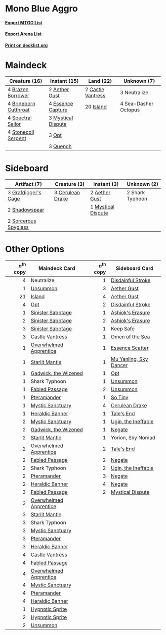 # Mono Blue Aggro

#### [Export MTGO List](../collection/Mono%20Blue%20Aggro/Mono%20Blue%20Aggro.txt)
#### [Export Arena List](../collection/Mono%20Blue%20Aggro/Mono%20Blue%20Aggro_arena.txt)
#### [Print on decklist.org](http://decklist.org/?deckmain=2%09Aether%20Gust%0A4%09Brazen%20Borrower%0A4%09Brineborn%20Cutthroat%0A2%09Castle%20Vantress%0A4%09Essence%20Capture%0A20%09Island%0A3%09Mystical%20Dispute%0A3%09Neutralize%0A3%09Opt%0A3%09Quench%0A4%09Sea-Dasher%20Octopus%0A4%09Spectral%20Sailor%0A4%09Stonecoil%20Serpent&deckside=2%09Aether%20Gust%0A3%09Cerulean%20Drake%0A3%09Grafdigger's%20Cage%0A1%09Mystical%20Dispute%0A2%09Shadowspear%0A2%09Shark%20Typhoon%0A2%09Sorcerous%20Spyglass)
# Maindeck

|                                         Creature (16)                                          |                                        Instant (15)                                         |                                         Land (22)                                          |    Unknown (7)     |
|------------------------------------------------------------------------------------------------|---------------------------------------------------------------------------------------------|--------------------------------------------------------------------------------------------|--------------------|
|4 [Brazen Borrower](http://gatherer.wizards.com/Pages/Card/Details.aspx?multiverseid=473001)    |2 [Aether Gust](http://gatherer.wizards.com/Pages/Card/Details.aspx?multiverseid=466796)     |2 [Castle Vantress](http://gatherer.wizards.com/Pages/Card/Details.aspx?multiverseid=473204)|3 Neutralize        |
|4 [Brineborn Cutthroat](http://gatherer.wizards.com/Pages/Card/Details.aspx?multiverseid=466804)|4 [Essence Capture](http://gatherer.wizards.com/Pages/Card/Details.aspx?multiverseid=457181) |20 [Island](http://gatherer.wizards.com/Pages/Card/Details.aspx?multiverseid=439857)        |4 Sea-Dasher Octopus|
|4 [Spectral Sailor](http://gatherer.wizards.com/Pages/Card/Details.aspx?multiverseid=466830)    |3 [Mystical Dispute](http://gatherer.wizards.com/Pages/Card/Details.aspx?multiverseid=473020)|                                                                                            |                    |
|4 [Stonecoil Serpent](http://gatherer.wizards.com/Pages/Card/Details.aspx?multiverseid=473197)  |3 [Opt](http://gatherer.wizards.com/Pages/Card/Details.aspx?multiverseid=442948)             |                                                                                            |                    |
|                                                                                                |3 [Quench](http://gatherer.wizards.com/Pages/Card/Details.aspx?multiverseid=457192)          |                                                                                            |                    |


# Sideboard

|                                         Artifact (7)                                          |                                       Creature (3)                                        |                                         Instant (3)                                         |  Unknown (2)  |
|-----------------------------------------------------------------------------------------------|-------------------------------------------------------------------------------------------|---------------------------------------------------------------------------------------------|---------------|
|3 [Grafdigger's Cage](http://gatherer.wizards.com/Pages/Card/Details.aspx?multiverseid=278452) |3 [Cerulean Drake](http://gatherer.wizards.com/Pages/Card/Details.aspx?multiverseid=466807)|2 [Aether Gust](http://gatherer.wizards.com/Pages/Card/Details.aspx?multiverseid=466796)     |2 Shark Typhoon|
|2 [Shadowspear](http://gatherer.wizards.com/Pages/Card/Details.aspx?multiverseid=476487)       |                                                                                           |1 [Mystical Dispute](http://gatherer.wizards.com/Pages/Card/Details.aspx?multiverseid=473020)|               |
|2 [Sorcerous Spyglass](http://gatherer.wizards.com/Pages/Card/Details.aspx?multiverseid=435407)|                                                                                           |                                                                                             |               |


# Other Options

|*n*<sup>th</sup> copy|                                          Maindeck Card                                          |*n*<sup>th</sup> copy|                                         Sideboard Card                                          |
|--------------------:|-------------------------------------------------------------------------------------------------|--------------------:|-------------------------------------------------------------------------------------------------|
|                    4|Neutralize                                                                                       |                    1|[Disdainful Stroke](http://gatherer.wizards.com/Pages/Card/Details.aspx?multiverseid=420705)     |
|                    1|[Unsummon](http://gatherer.wizards.com/Pages/Card/Details.aspx?multiverseid=136218)              |                    3|[Aether Gust](http://gatherer.wizards.com/Pages/Card/Details.aspx?multiverseid=466796)           |
|                   21|[Island](http://gatherer.wizards.com/Pages/Card/Details.aspx?multiverseid=439857)                |                    4|[Aether Gust](http://gatherer.wizards.com/Pages/Card/Details.aspx?multiverseid=466796)           |
|                    4|[Opt](http://gatherer.wizards.com/Pages/Card/Details.aspx?multiverseid=442948)                   |                    2|[Disdainful Stroke](http://gatherer.wizards.com/Pages/Card/Details.aspx?multiverseid=420705)     |
|                    1|[Sinister Sabotage](http://gatherer.wizards.com/Pages/Card/Details.aspx?multiverseid=452804)     |                    1|[Ashiok's Erasure](http://gatherer.wizards.com/Pages/Card/Details.aspx?multiverseid=476294)      |
|                    2|[Sinister Sabotage](http://gatherer.wizards.com/Pages/Card/Details.aspx?multiverseid=452804)     |                    2|[Ashiok's Erasure](http://gatherer.wizards.com/Pages/Card/Details.aspx?multiverseid=476294)      |
|                    3|[Sinister Sabotage](http://gatherer.wizards.com/Pages/Card/Details.aspx?multiverseid=452804)     |                    1|Keep Safe                                                                                        |
|                    3|[Castle Vantress](http://gatherer.wizards.com/Pages/Card/Details.aspx?multiverseid=473204)       |                    1|[Omen of the Sea](http://gatherer.wizards.com/Pages/Card/Details.aspx?multiverseid=476309)       |
|                    1|[Overwhelmed Apprentice](http://gatherer.wizards.com/Pages/Card/Details.aspx?multiverseid=473022)|                    1|[Essence Scatter](http://gatherer.wizards.com/Pages/Card/Details.aspx?multiverseid=426754)       |
|                    1|[Starlit Mantle](http://gatherer.wizards.com/Pages/Card/Details.aspx?multiverseid=476318)        |                    1|[Mu Yanling, Sky Dancer](http://gatherer.wizards.com/Pages/Card/Details.aspx?multiverseid=466822)|
|                    1|[Gadwick, the Wizened](http://gatherer.wizards.com/Pages/Card/Details.aspx?multiverseid=473010)  |                    1|[Opt](http://gatherer.wizards.com/Pages/Card/Details.aspx?multiverseid=442948)                   |
|                    1|Shark Typhoon                                                                                    |                    1|[Unsummon](http://gatherer.wizards.com/Pages/Card/Details.aspx?multiverseid=136218)              |
|                    1|[Fabled Passage](http://gatherer.wizards.com/Pages/Card/Details.aspx?multiverseid=473206)        |                    2|[Unsummon](http://gatherer.wizards.com/Pages/Card/Details.aspx?multiverseid=136218)              |
|                    1|[Pteramander](http://gatherer.wizards.com/Pages/Card/Details.aspx?multiverseid=457191)           |                    1|[So Tiny](http://gatherer.wizards.com/Pages/Card/Details.aspx?multiverseid=473026)               |
|                    1|[Mystic Sanctuary](http://gatherer.wizards.com/Pages/Card/Details.aspx?multiverseid=473209)      |                    4|[Cerulean Drake](http://gatherer.wizards.com/Pages/Card/Details.aspx?multiverseid=466807)        |
|                    1|[Heraldic Banner](http://gatherer.wizards.com/Pages/Card/Details.aspx?multiverseid=473184)       |                    1|[Tale's End](http://gatherer.wizards.com/Pages/Card/Details.aspx?multiverseid=466831)            |
|                    2|[Mystic Sanctuary](http://gatherer.wizards.com/Pages/Card/Details.aspx?multiverseid=473209)      |                    1|[Ugin, the Ineffable](http://gatherer.wizards.com/Pages/Card/Details.aspx?multiverseid=460929)   |
|                    2|[Gadwick, the Wizened](http://gatherer.wizards.com/Pages/Card/Details.aspx?multiverseid=473010)  |                    1|[Negate](http://gatherer.wizards.com/Pages/Card/Details.aspx?multiverseid=423707)                |
|                    2|[Starlit Mantle](http://gatherer.wizards.com/Pages/Card/Details.aspx?multiverseid=476318)        |                    1|Yorion, Sky Nomad                                                                                |
|                    2|[Overwhelmed Apprentice](http://gatherer.wizards.com/Pages/Card/Details.aspx?multiverseid=473022)|                    2|[Tale's End](http://gatherer.wizards.com/Pages/Card/Details.aspx?multiverseid=466831)            |
|                    2|[Fabled Passage](http://gatherer.wizards.com/Pages/Card/Details.aspx?multiverseid=473206)        |                    2|[Negate](http://gatherer.wizards.com/Pages/Card/Details.aspx?multiverseid=423707)                |
|                    2|Shark Typhoon                                                                                    |                    2|[Ugin, the Ineffable](http://gatherer.wizards.com/Pages/Card/Details.aspx?multiverseid=460929)   |
|                    2|[Pteramander](http://gatherer.wizards.com/Pages/Card/Details.aspx?multiverseid=457191)           |                    3|[Negate](http://gatherer.wizards.com/Pages/Card/Details.aspx?multiverseid=423707)                |
|                    2|[Heraldic Banner](http://gatherer.wizards.com/Pages/Card/Details.aspx?multiverseid=473184)       |                    4|[Negate](http://gatherer.wizards.com/Pages/Card/Details.aspx?multiverseid=423707)                |
|                    3|[Fabled Passage](http://gatherer.wizards.com/Pages/Card/Details.aspx?multiverseid=473206)        |                    2|[Mystical Dispute](http://gatherer.wizards.com/Pages/Card/Details.aspx?multiverseid=473020)      |
|                    3|[Overwhelmed Apprentice](http://gatherer.wizards.com/Pages/Card/Details.aspx?multiverseid=473022)|                     |                                                                                                 |
|                    3|[Starlit Mantle](http://gatherer.wizards.com/Pages/Card/Details.aspx?multiverseid=476318)        |                     |                                                                                                 |
|                    3|Shark Typhoon                                                                                    |                     |                                                                                                 |
|                    3|[Mystic Sanctuary](http://gatherer.wizards.com/Pages/Card/Details.aspx?multiverseid=473209)      |                     |                                                                                                 |
|                    3|[Pteramander](http://gatherer.wizards.com/Pages/Card/Details.aspx?multiverseid=457191)           |                     |                                                                                                 |
|                    3|[Heraldic Banner](http://gatherer.wizards.com/Pages/Card/Details.aspx?multiverseid=473184)       |                     |                                                                                                 |
|                    4|[Castle Vantress](http://gatherer.wizards.com/Pages/Card/Details.aspx?multiverseid=473204)       |                     |                                                                                                 |
|                    4|[Fabled Passage](http://gatherer.wizards.com/Pages/Card/Details.aspx?multiverseid=473206)        |                     |                                                                                                 |
|                    4|[Overwhelmed Apprentice](http://gatherer.wizards.com/Pages/Card/Details.aspx?multiverseid=473022)|                     |                                                                                                 |
|                    4|[Mystic Sanctuary](http://gatherer.wizards.com/Pages/Card/Details.aspx?multiverseid=473209)      |                     |                                                                                                 |
|                    4|[Pteramander](http://gatherer.wizards.com/Pages/Card/Details.aspx?multiverseid=457191)           |                     |                                                                                                 |
|                    4|[Heraldic Banner](http://gatherer.wizards.com/Pages/Card/Details.aspx?multiverseid=473184)       |                     |                                                                                                 |
|                    1|[Hypnotic Sprite](http://gatherer.wizards.com/Pages/Card/Details.aspx?multiverseid=473011)       |                     |                                                                                                 |
|                    2|[Hypnotic Sprite](http://gatherer.wizards.com/Pages/Card/Details.aspx?multiverseid=473011)       |                     |                                                                                                 |
|                    2|[Unsummon](http://gatherer.wizards.com/Pages/Card/Details.aspx?multiverseid=136218)              |                     |                                                                                                 |

